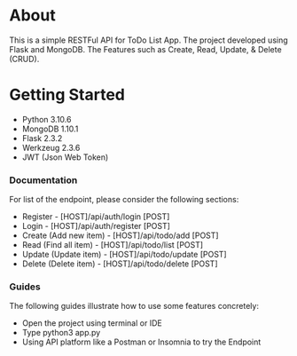 # About

This is a simple RESTFul API for ToDo List App. The project developed using Flask and MongoDB. The Features such as Create, Read, Update, & Delete (CRUD). 

# Getting Started

* Python 3.10.6
* MongoDB 1.10.1
* Flask 2.3.2
* Werkzeug 2.3.6
* JWT (Json Web Token)

### Documentation
For list of the endpoint, please consider the following sections:

* Register - [HOST]/api/auth/login [POST]
* Login - [HOST]/api/auth/register [POST]
* Create (Add new item) - [HOST]/api/todo/add [POST]
* Read (Find all item) - [HOST]/api/todo/list [POST]
* Update (Update item) - [HOST]/api/todo/update [POST]
* Delete (Delete item) - [HOST]/api/todo/delete [POST]

### Guides
The following guides illustrate how to use some features concretely:

* Open the project using terminal or IDE
* Type python3 app.py
* Using API platform like a Postman or Insomnia to try the Endpoint

